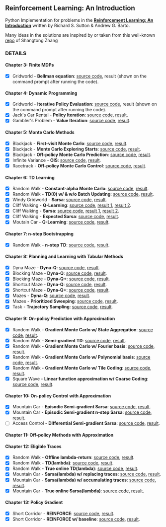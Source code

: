 ## Reinforcement Learning: An Introduction
Python Implementation for problems in the [**Reinforcement Learning: An Introduction**](https://www.amazon.com/Reinforcement-Learning-Introduction-Adaptive-Computation/dp/0262193981) written by Richard S. Sutton & Andrew G. Barto.

Many ideas in the solutions are inspired by or taken from this well-known [repo](https://github.com/ShangtongZhang/reinforcement-learning-an-introduction) of Shangtong Zhang

### DETAILS
#### Chapter 3: Finite MDPs
- [x] Gridworld - **Bellman equation**: [source code](./chapter-03/gridworld.py), result (shown on the command prompt after running the code).
#### Chapter 4: Dynamic Programming
- [x] Gridworld - **Iterative Policy Evaluation**: [source code](./chapter-04/gridworld.py), result (shown on the command prompt after running the code).
- [x] Jack's Car Rental - **Policy Iteration**: [source code](./chapter-04/jackscar.py), [result](./chapter-04/jackscar.png).
- [x] Gambler's Problem - **Value Iteration**: [source code](./chapter-04/gambler.py), [result](./chapter-04/gambler.png).
#### Chapter 5: Monte Carlo Methods
- [x] Blackjack - **First-visit Monte Carlo**: [source code](./chapter-05/blackjack.py), [result](./chapter-05/blackjack_first_visit_MC.png).
- [x] Blackjack - **Monte Carlo Exploring Starts**: [source code](./chapter-05/blackjack.py), [result](./chapter-05/blackjack_monte_carlo_es.png).
- [x] Blackjack - **Off-policy Monte Carlo Prediction**: [source code](./chapter-05/blackjack.py), [result](./chapter-05/blackjack_monte_carlo_off_policy.png).
- [x] Infinite Variance - **OIS**: [source code](./chapter-05/infinite-variance.py), [result](./chapter-05/infinite_variance.png).
- [x] Racetrack - **Off-policy Monte Carlo Control**: [source code](./chapter-05/racetrack.py), [result](./chapter-05/racetrack_off_policy_control.png).
#### Chapter 6: TD Learning
- [x] Random Walk - **Constant-alpha Monte Carlo**: [source code](./chapter-06/random_walk.py), [result](./chapter-06/random_walk.png).
- [x] Random Walk - **TD(0) w/ & w/o Batch Updating**: [source code](./chapter-06/random_walk.py), [result](./chapter-06/random_walk_batch_updating.png).
- [x] Windy Gridworld - **Sarsa**: [source code](./chapter-06/windy_gridworld.py), [result](./chapter-06/windy_gridworld.png).
- [x] Cliff Walking - **Q-Learning**: [source code](./chapter-06/cliff_walking.py), [result 1](./chapter-06/cliff-walking-q-learning-sarsa.png), [result 2](./chapter-06/cliff-walking-q-learning-sarsa-expected-sarsa.png).
- [x] Cliff Walking - **Sarsa**: [source code](./chapter-06/cliff_walking.py), [result 1](./chapter-06/cliff-walking-q-learning-sarsa.png), [result 2](./chapter-06/cliff-walking-q-learning-sarsa-expected-sarsa.png).
- [x] Cliff Walking - **Expected Sarsa**: [source code](./chapter-06/cliff_walking.py), [result](./chapter-06/cliff-walking-q-learning-sarsa-expected-sarsa.png).
- [x] Moutain Car - **Q-Learning**: [source code](./chapter-06/mountain_car.py), [result](./chapter-06/mountain_car.png).
#### Chapter 7: n-step Bootstrapping
- [x] Random Walk - **n-step TD**: [source code](./chapter-07/random_walk.py), [result](./chapter-07/random_walk.png).
#### Chapter 8: Planning and Learning with Tabular Methods
- [x] Dyna Maze - **Dyna-Q**: [source code](./chapter-08/maze.py), [result](./chapter-08/dyna_maze.png).
- [x] Blocking Maze - **Dyna-Q**: [source code](./chapter-08/maze.py), [result](./chapter-08/blocking_maze.png).
- [x] Blocking Maze - **Dyna-Q+**: [source code](./chapter-08/maze.py), [result](./chapter-08/blocking_maze.png).
- [x] Shortcut Maze - **Dyna-Q**: [source code](./chapter-08/maze.py), [result](./chapter-08/shortcut_maze.png).
- [x] Shortcut Maze - **Dyna-Q+**: [source code](./chapter-08/maze.py), [result](./chapter-08/shortcut_maze.png).
- [x] Mazes - **Dyna-Q**: [source code](./chapter-08/maze.py), [result](./chapter-08/prioritized_sweeping.png).
- [x] Mazes - **Prioritized Sweeping**: [source code](./chapter-08/maze.py), [result](./chapter-08/prioritized_sweeping.png).
- [x] Task - **Trajectory Sampling**: [source code](./chapter-08/trajectory_sampling.py), [result](./chapter-08/trajectory_sampling.png).
#### Chapter 9: On-policy Prediction with Approximation
- [x] Random Walk - **Gradient Monte Carlo w/ State Aggregation**: [source code](./chapter-09/random_walk.py), [result](./chapter-09/gradient_mc_state_agg.png).
- [x] Random Walk - **Semi-gradient TD**: [source code](./chapter-09/random_walk.py), [result](./chapter-09/semi_gradient_td.png).
- [x] Random Walk - **Gradient Monte Carlo w/ Fourier basis**: [source code](./chapter-09/random_walk.py), [result](./chapter-09/gradient_mc_bases.png).
- [x] Random Walk - **Gradient Monte Carlo w/ Polynomial basis**: [source code](./chapter-09/random_walk.py), [result](./chapter-09/gradient_mc_bases.png).
- [x] Random Walk - **Gradient Monte Carlo w/ Tile Coding**: [source code](./chapter-09/random_walk.py), [result](./chapter-09/gradient_mc_tile_coding.png).
- [x] Square Wave - **Linear function approximation w/ Coarse Coding**: [source code](./chapter-09/square_wave.py), [result](./chapter-09/squave_wave_function.png).
#### Chapter 10: On-policy Control with Approximation
- [x] Mountain Car - **Episodic Semi-gradient Sarsa**: [source code](./chapter-10/mountain_car.py), [result](./chapter-10/mountain-car-ep-semi-grad-sarsa.png).
- [x] Mountain Car - **Episodic Semi-gradient n-step Sarsa**: [source code](./chapter-10/mountain_car.py), [result](./chapter-10/mountain-car-ep-semi-grad-n-step-sarsa.png).
- [ ] Access Control - **Differential Semi-gradient Sarsa**: [source code](./chapter-10/access_control.py), [result](#).
#### Chapter 11: Off-policy Methods with Approximation
#### Chapter 12: Eligible Traces
- [x] Random Walk - **Offline lambda-return**: [source code](./chapter-12/random_walk.py), [result](./chapter-12/random-walk-offline-lambda-return.png).
- [x] Random Walk - **TD(lambda)**: [source code](./chapter-12/random_walk.py), [result](./chapter-12/random-walk-td-lambda.png).
- [x] Random Walk - **True online TD(lambda)**: [source code](./chapter-12/random_walk.py), [result](./chapter-12/random-walk-true-online-td-lambda.png).
- [x] Mountain Car - **Sarsa(lambda) w/ replacing traces**: [source code](./chapter-12/mountain_car.py), [result](./chapter-12/mountain-car-sarsa-lambda-replacing-trace.png).
- [x] Mountain Car - **Sarsa(lambda) w/ accumulating traces**: [source code](./chapter-12/mountain_car.py), [result](#).
- [x] Mountain Car - **True online Sarsa(lambda)**: [source code](./chapter-12/mountain_car.py), [result](./chapter-12/mountain-car-true-online-sarsa-lambda.png).
#### Chapter 13: Policy Gradient
- [x] Short Corridor - **REINFORCE**: [source code](./chapter-13/short_corridor.py), [result](./chapter-13/short-corridor-reinforce.png).
- [x] Short Corridor - **REINFORCE w/ baseline**: [source code](./chapter-13/short_corridor.py), [result](./chapter-13/short-corridor-reinforce-baseline.png).
